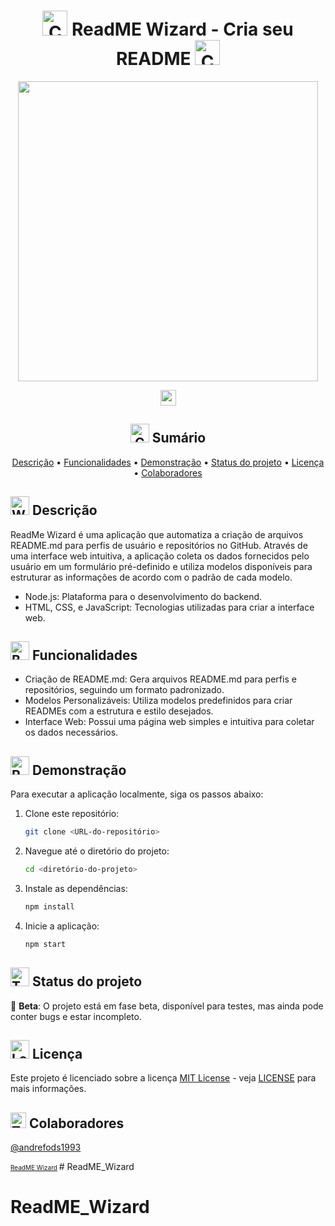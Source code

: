 <h1 align="center"><img src="https://raw.githubusercontent.com/Tarikul-Islam-Anik/Telegram-Animated-Emojis/main/Symbols/Collision.webp" alt="Collision" width="40" height="40" /> ReadME Wizard - Cria seu README <img src="https://raw.githubusercontent.com/Tarikul-Islam-Anik/Telegram-Animated-Emojis/main/Symbols/Collision.webp" alt="Collision" width="40" height="40" /></h1>

<div align="center">
<img src="assets/images/ReadMEWizard_light.png" width="480" />
</div>

<p align="center">
  <a href="https://skillicons.dev">
    <img src="https://skillicons.dev/icons?i=css,html,js,nodejs" height="25"/>
  </a>
</p>

<h2 align="center"><img src="https://raw.githubusercontent.com/Tarikul-Islam-Anik/Telegram-Animated-Emojis/main/Travel%20and%20Places/Compass.webp" alt="Compass" width="30" height="30" /> Sumário</h2>
<p align="center">
 <a href="#description">Descrição</a> •
 <a href="#functionalities">Funcionalidades</a> •
 <a href="#demo">Demonstração</a> • 
 <a href="#status">Status do projeto</a> • 
 <a href="#license">Licença</a> • 
 <a href="#contributor">Colaboradores</a>
</p>

<h2 id="description"><img src="https://raw.githubusercontent.com/Tarikul-Islam-Anik/Telegram-Animated-Emojis/main/People/Writing%20Hand.webp" alt="Writing Hand" width="30" height="30" /> Descrição</h2>

ReadMe Wizard é uma aplicação que automatiza a criação de arquivos README.md para perfis de usuário e repositórios no GitHub. Através de uma interface web intuitiva, a aplicação coleta os dados fornecidos pelo usuário em um formulário pré-definido e utiliza modelos disponíveis para estruturar as informações de acordo com o padrão de cada modelo.

 -    Node.js: Plataforma para o desenvolvimento do backend.
 -    HTML, CSS, e JavaScript: Tecnologias utilizadas para criar a interface web.

<h2 id="functionalities"><img src="https://raw.githubusercontent.com/Tarikul-Islam-Anik/Telegram-Animated-Emojis/main/Objects/Books.webp" alt="Books" width="30" height="30" /> Funcionalidades</h2>

 -    Criação de README.md: Gera arquivos README.md para perfis e repositórios, seguindo um formato padronizado.
 -    Modelos Personalizáveis: Utiliza modelos predefinidos para criar READMEs com a estrutura e estilo desejados.
 -    Interface Web: Possui uma página web simples e intuitiva para coletar os dados necessários.

<h2 id="demo"><img src="https://raw.githubusercontent.com/Tarikul-Islam-Anik/Telegram-Animated-Emojis/main/Travel%20and%20Places/Rocket.webp" alt="Rocket" width="30" height="30" /> Demonstração</h2>

Para executar a aplicação localmente, siga os passos abaixo:

1. Clone este repositório:
   ```bash
   git clone <URL-do-repositório>
   ```
2. Navegue até o diretório do projeto:
   ```bash
   cd <diretório-do-projeto>
   ```
3. Instale as dependências:
   ```bash
   npm install
   ```
4. Inicie a aplicação:
   ```bash
   npm start
   ```


<h2 id="status"><img src="https://raw.githubusercontent.com/Tarikul-Islam-Anik/Telegram-Animated-Emojis/main/Objects/Thermometer.webp" alt="Thermometer" width="30" height="30" /> Status do projeto</h2>

🧪 **Beta**: O projeto está em fase beta, disponível para testes, mas ainda pode conter bugs e estar incompleto.

<h2 id="license"><img src="https://raw.githubusercontent.com/Tarikul-Islam-Anik/Telegram-Animated-Emojis/main/Objects/Locked%20With%20Key.webp" alt="Locked With Key" width="30" height="30" /> Licença</h2>

Este projeto é licenciado sobre a licença [MIT License](https://opensource.org/licenses/MIT) - veja [LICENSE](LICENSE) para mais informações.

<h2 id="contributor"><img src="https://raw.githubusercontent.com/Tarikul-Islam-Anik/Telegram-Animated-Emojis/main/People/Technologist.webp" alt="Technologist" width="25" height="25" /> Colaboradores</h2>

[@andrefods1993](https://github.com/andrefods1993)

<span style="font-size: 10px;"> [ReadME Wizard](https://github.com/andrefods1993) </span># ReadME_Wizard
# ReadME_Wizard
